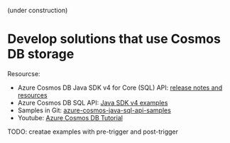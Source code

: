 (under construction)
# Develop solutions that use Cosmos DB storage

Resourcse:
* Azure Cosmos DB Java SDK v4 for Core (SQL) API: [release notes and resources](https://docs.microsoft.com/en-us/azure/cosmos-db/sql-api-sdk-java-v4)
* Azure Cosmos DB SQL API: [Java SDK v4 examples](https://docs.microsoft.com/en-us/azure/cosmos-db/sql-api-java-sdk-samples)
* Samples in Git: [azure-cosmos-java-sql-api-samples](https://github.com/Azure-Samples/azure-cosmos-java-sql-api-samples.git)
* Youtube: [Azure Cosmos DB Tutorial](https://youtu.be/R_Fi59j6BMo)

TODO: creatae examples with pre-trigger and post-trigger

